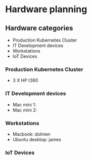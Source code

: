 # Hardware planning

## Hardware categories

- Production Kubernetes Cluster
- IT Development devices
- Workstations
- IoT Devices

### Production Kubernetes Cluster

- 3 X HP t360

### IT Development devices

- Mac mini 1:
- Mac mini 2:

### Workstations

- Macbook: dolmen
- Ubuntu desktop: james

### IoT Devices
